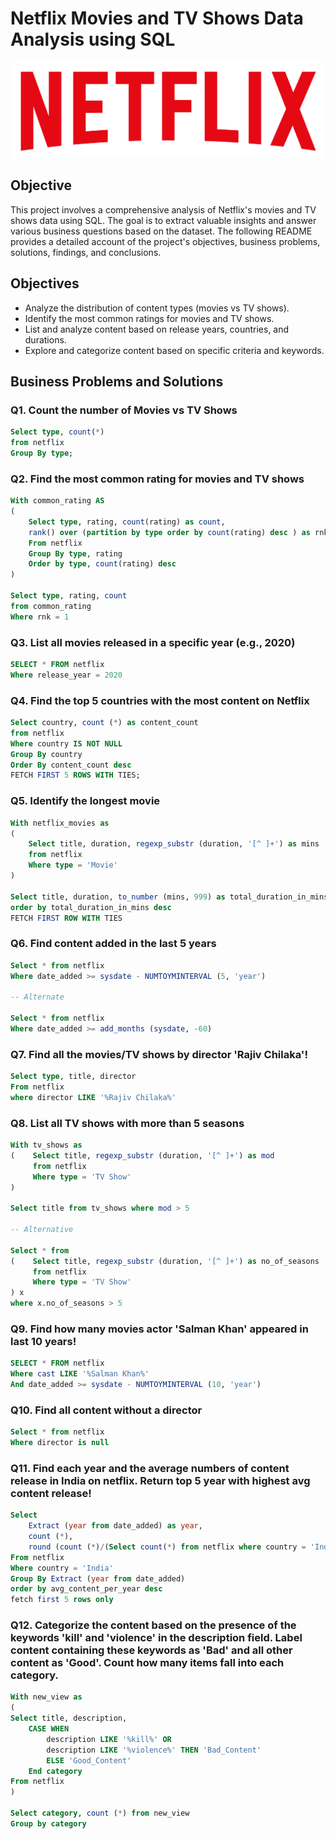 # Netflix Movies and TV Shows Data Analysis using SQL

![Netflix Logo](https://github.com/arya-analyst/sql_project_netflix/blob/main/logo.png)

## Objective
This project involves a comprehensive analysis of Netflix's movies and TV shows data using SQL. The goal is to extract valuable insights and answer various business questions based on the dataset. The following README provides a detailed account of the project's objectives, business problems, solutions, findings, and conclusions.

## Objectives
- Analyze the distribution of content types (movies vs TV shows).
- Identify the most common ratings for movies and TV shows.
- List and analyze content based on release years, countries, and durations.
- Explore and categorize content based on specific criteria and keywords.

## Business Problems and Solutions

### Q1. Count the number of Movies vs TV Shows
```sql
Select type, count(*)
from netflix
Group By type;
```
### Q2.  Find the most common rating for movies and TV shows
```sql
With common_rating AS
(
    Select type, rating, count(rating) as count,
    rank() over (partition by type order by count(rating) desc ) as rnk
    From netflix
    Group By type, rating
    Order by type, count(rating) desc
)

Select type, rating, count
from common_rating 
Where rnk = 1
```
### Q3. List all movies released in a specific year (e.g., 2020)
```sql
SELECT * FROM netflix
Where release_year = 2020
```
### Q4. Find the top 5 countries with the most content on Netflix
```sql
Select country, count (*) as content_count
from netflix
Where country IS NOT NULL
Group By country
Order By content_count desc
FETCH FIRST 5 ROWS WITH TIES;
```
### Q5. Identify the longest movie
```sql
With netflix_movies as
(
    Select title, duration, regexp_substr (duration, '[^ ]+') as mins
    from netflix
    Where type = 'Movie'
)

Select title, duration, to_number (mins, 999) as total_duration_in_mins from netflix_movies
order by total_duration_in_mins desc
FETCH FIRST ROW WITH TIES
```
### Q6. Find content added in the last 5 years
```sql
Select * from netflix
Where date_added >= sysdate - NUMTOYMINTERVAL (5, 'year')

-- Alternate

Select * from netflix
Where date_added >= add_months (sysdate, -60)

```
### Q7. Find all the movies/TV shows by director 'Rajiv Chilaka'!
```sql
Select type, title, director
From netflix
where director LIKE '%Rajiv Chilaka%'
```
### Q8. List all TV shows with more than 5 seasons

```sql
With tv_shows as 
(    Select title, regexp_substr (duration, '[^ ]+') as mod
     from netflix
     Where type = 'TV Show'
)

Select title from tv_shows where mod > 5

-- Alternative

Select * from
(    Select title, regexp_substr (duration, '[^ ]+') as no_of_seasons
     from netflix
     Where type = 'TV Show'
) x
where x.no_of_seasons > 5
```

### Q9. Find how many movies actor 'Salman Khan' appeared in last 10 years!
```sql
SELECT * FROM netflix
Where cast LIKE '%Salman Khan%'
And date_added >= sysdate - NUMTOYMINTERVAL (10, 'year')
```

### Q10. Find all content without a director
```sql
Select * from netflix
Where director is null
```

### Q11. Find each year and the average numbers of content release in India on netflix. Return top 5 year with highest avg content release!
```sql
Select 
    Extract (year from date_added) as year,
    count (*),
    round (count (*)/(Select count(*) from netflix where country = 'India') * 100, 2) as avg_content_per_year
From netflix
Where country = 'India'
Group By Extract (year from date_added)
order by avg_content_per_year desc
fetch first 5 rows only
```

### Q12. Categorize the content based on the presence of the keywords 'kill' and 'violence' in the description field. Label content containing these keywords as 'Bad' and all other content as 'Good'. Count how many items fall into each category.
```sql
With new_view as
(
Select title, description,
    CASE WHEN 
        description LIKE '%kill%' OR
        description LIKE '%violence%' THEN 'Bad_Content'
        ELSE 'Good_Content'
    End category  
From netflix
)

Select category, count (*) from new_view
Group by category
```














